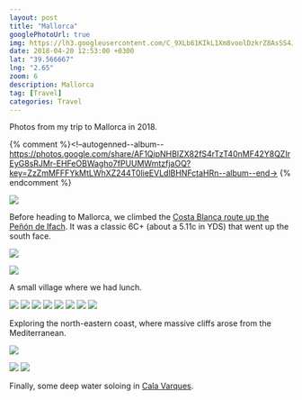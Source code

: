 ```yaml
---
layout: post
title: "Mallorca"
googlePhotoUrl: true
img: https://lh3.googleusercontent.com/C_9XLb61KIkL1Xm8voolDzkrZ8AsSS4Jw8w8co8zmuoTP85DBC8fAA51BRyfrS8RKr0adt1kLB5BoIMKwZSMsDZ9hLDSdBKoNwoJfWmz5hUNAMEBUvBF9pxx4KjpFzx7DGEWV1nKrw=w3824-h2549
date: 2018-04-20 12:53:00 +0300
lat: "39.566667"
lng: "2.65"
zoom: 6
description: Mallorca
tag: [Travel]
categories: Travel
---
```


Photos from my trip to Mallorca in 2018.

{% comment %}<!–autogenned--album--https://photos.google.com/share/AF1QipNHBIZX82fS4rTzT40nMF42Y8QZIrEyG8sRJMr-EHFeOBWagho7fPUUMWmtzfjaOQ?key=ZzZmMFFFYkMtLWhXZ244T0lieEVLdlBHNFctaHRn--album--end->
{% endcomment %}

<a data-fancybox="gallery" href="https://lh3.googleusercontent.com/kB0ycPv3RipnbPKcUEfmOiZykN93KLrh1Y-hX6Xlys48jofuoKMxTJEBuS0NNMapW171eArkcvyA2jX2vyWkXtQ2lplGAaOhvdS6VGWo3SQZ3tA8GNsoU9dYN_uCgAUm2hyTeBAvtw=w3888-h2592"><img src="https://lh3.googleusercontent.com/kB0ycPv3RipnbPKcUEfmOiZykN93KLrh1Y-hX6Xlys48jofuoKMxTJEBuS0NNMapW171eArkcvyA2jX2vyWkXtQ2lplGAaOhvdS6VGWo3SQZ3tA8GNsoU9dYN_uCgAUm2hyTeBAvtw=w400-h400"></a>

Before heading to Mallorca, we climbed the [ Costa Blanca route up the Peñón de Ifach](https://www.rockfax.com/databases/r.php?i=13882). It was a classic 6C+ (about a 5.11c in YDS) that went up the south face.


<a data-fancybox="gallery" href="https://lh3.googleusercontent.com/C_9XLb61KIkL1Xm8voolDzkrZ8AsSS4Jw8w8co8zmuoTP85DBC8fAA51BRyfrS8RKr0adt1kLB5BoIMKwZSMsDZ9hLDSdBKoNwoJfWmz5hUNAMEBUvBF9pxx4KjpFzx7DGEWV1nKrw=w3824-h2549"><img src="https://lh3.googleusercontent.com/C_9XLb61KIkL1Xm8voolDzkrZ8AsSS4Jw8w8co8zmuoTP85DBC8fAA51BRyfrS8RKr0adt1kLB5BoIMKwZSMsDZ9hLDSdBKoNwoJfWmz5hUNAMEBUvBF9pxx4KjpFzx7DGEWV1nKrw=w400-h400"></a>

<a data-fancybox="gallery" href="https://lh3.googleusercontent.com/Kx57FIitK8IMGFPts2SWefBuPiO1EabYXn56WDcCJKvDcEC6Mbt-2MkQeahfJ3fvDgQx9zyXFUu4eVAk6H6barybxjYCTULwuYePMkGxZqq8Uf6WUHtLr4R-UuGTDz2VDSnSi943_g=w3888-h2592"><img src="https://lh3.googleusercontent.com/Kx57FIitK8IMGFPts2SWefBuPiO1EabYXn56WDcCJKvDcEC6Mbt-2MkQeahfJ3fvDgQx9zyXFUu4eVAk6H6barybxjYCTULwuYePMkGxZqq8Uf6WUHtLr4R-UuGTDz2VDSnSi943_g=w400-h400"></a>

A small village where we had lunch.


<a data-fancybox="gallery" href="https://lh3.googleusercontent.com/XFdWnaHO_JBm4tOXIqGAD1-8inY95IsXBzl3HyUe5jPQzxaboUWzOuXcy3I64OyJ2pdB2Mg-vgb-nRIdKD2t8d1poG5WzfhzdHt4wU2itiRb3a2tV5GntwNKT0gpC4PsfBgMhFdaLA=w3888-h2592"><img src="https://lh3.googleusercontent.com/XFdWnaHO_JBm4tOXIqGAD1-8inY95IsXBzl3HyUe5jPQzxaboUWzOuXcy3I64OyJ2pdB2Mg-vgb-nRIdKD2t8d1poG5WzfhzdHt4wU2itiRb3a2tV5GntwNKT0gpC4PsfBgMhFdaLA=w200-h200"></a>
<a data-fancybox="gallery" href="https://lh3.googleusercontent.com/Qx9hTKN51UtdrhadijagRKCDEsVSKAiiiBpbz10KHskBnovd8R_TbLjHLii6qrnkgstLODIYBeKcBUFD9tPbFLVhgW68IowkIzTRRgzX8Z_M1hlkR9yHylrp2_yRVCwsAq-5B-DU6w=w3888-h2592"><img src="https://lh3.googleusercontent.com/Qx9hTKN51UtdrhadijagRKCDEsVSKAiiiBpbz10KHskBnovd8R_TbLjHLii6qrnkgstLODIYBeKcBUFD9tPbFLVhgW68IowkIzTRRgzX8Z_M1hlkR9yHylrp2_yRVCwsAq-5B-DU6w=w200-h200"></a>
<a data-fancybox="gallery" href="https://lh3.googleusercontent.com/l-DFmBNTWYVfaeQlCJbNh-JdDdMYYRojK8Eu8lW6XajnXtj9IcPM5JBjbaKR0PXyOe_xz7m2VAdPJs1rRyMacZjnU0BkRCVhR2T_aFkJYmwKTaQ9S-u7PvIdKi-N5uyTtdKOkhNPAw=w3888-h2592"><img src="https://lh3.googleusercontent.com/l-DFmBNTWYVfaeQlCJbNh-JdDdMYYRojK8Eu8lW6XajnXtj9IcPM5JBjbaKR0PXyOe_xz7m2VAdPJs1rRyMacZjnU0BkRCVhR2T_aFkJYmwKTaQ9S-u7PvIdKi-N5uyTtdKOkhNPAw=w200-h200"></a>
<a data-fancybox="gallery" href="https://lh3.googleusercontent.com/GioolKwRsEcGqcTzSkeQyM8enQdDTqcsj7UgZfuAZS9W_NTEhLughy-3D64XFSGEXqCscEiNhJHrlNqkb7p3Jd5iedXmmORemYKq3VmC6zztr3KMnO--vAQBGR-vXzg03JMBocCtAA=w3888-h2592"><img src="https://lh3.googleusercontent.com/GioolKwRsEcGqcTzSkeQyM8enQdDTqcsj7UgZfuAZS9W_NTEhLughy-3D64XFSGEXqCscEiNhJHrlNqkb7p3Jd5iedXmmORemYKq3VmC6zztr3KMnO--vAQBGR-vXzg03JMBocCtAA=w200-h200"></a>
<a data-fancybox="gallery" href="https://lh3.googleusercontent.com/wQSnNYEXRcOoELdinLeQGVXCxyPzyHtkBeFnYQN2YjfjdLTdDAJlqFTSjM1FDZoTgtKReNp9Z2Li7hIModsyD5ZwJZfNIaGe5ctAEf0TlXuOyDPETdWx6Db1CUhMEY4VImgYuii0Ug=w2592-h3888"><img src="https://lh3.googleusercontent.com/wQSnNYEXRcOoELdinLeQGVXCxyPzyHtkBeFnYQN2YjfjdLTdDAJlqFTSjM1FDZoTgtKReNp9Z2Li7hIModsyD5ZwJZfNIaGe5ctAEf0TlXuOyDPETdWx6Db1CUhMEY4VImgYuii0Ug=w200-h200"></a>
<a data-fancybox="gallery" href="https://lh3.googleusercontent.com/KiN8xewf4uiDs75H06yDAMNHCdfaABOFHyQcX045jQrKXCcMfUiNYKBsfgcsVVNGqLLphcMMnGIdWr6hdy8ho_HnN8e7UgfMRxpNSGZYpmPqdTU0B-rastZuXFE17KOCjJapZiduMg=w3888-h2592"><img src="https://lh3.googleusercontent.com/KiN8xewf4uiDs75H06yDAMNHCdfaABOFHyQcX045jQrKXCcMfUiNYKBsfgcsVVNGqLLphcMMnGIdWr6hdy8ho_HnN8e7UgfMRxpNSGZYpmPqdTU0B-rastZuXFE17KOCjJapZiduMg=w200-h200"></a>
<a data-fancybox="gallery" href="https://lh3.googleusercontent.com/Rk6-6i1zuGpw_di5YLKuIXC9HUP8HxXYlldugcacY0ZOpfAy-17CuNJGl629D_ZTbjZXLuMATWmPSrmdw9roLbIvHSxWEyINSG2-5lnNyhrw-3rYnel0W3skL8lkjmszzH3-XeOe9Q=w2219-h3544"><img src="https://lh3.googleusercontent.com/Rk6-6i1zuGpw_di5YLKuIXC9HUP8HxXYlldugcacY0ZOpfAy-17CuNJGl629D_ZTbjZXLuMATWmPSrmdw9roLbIvHSxWEyINSG2-5lnNyhrw-3rYnel0W3skL8lkjmszzH3-XeOe9Q=w200-h200"></a>
<a data-fancybox="gallery" href="https://lh3.googleusercontent.com/x6vcnzfsYk0Td9-eBcZU4YV8XUo_vg9UpS5-uqJOL8ZBqENh0KHHunjBNtZX43-Qd-Ck8MkK9tV55MMIzko3VMgDMjHyy6pj02Tnn9tHg8YNfcs8Ez0nHV3PlewtqdhFZx5g_cSXuw=w2592-h3888"><img src="https://lh3.googleusercontent.com/x6vcnzfsYk0Td9-eBcZU4YV8XUo_vg9UpS5-uqJOL8ZBqENh0KHHunjBNtZX43-Qd-Ck8MkK9tV55MMIzko3VMgDMjHyy6pj02Tnn9tHg8YNfcs8Ez0nHV3PlewtqdhFZx5g_cSXuw=w200-h200"></a>

Exploring the north-eastern coast, where massive cliffs arose from the Mediterranean.

<a data-fancybox="gallery" href="https://lh3.googleusercontent.com/grXKW6jlwF7xApHaB871ybMLjZfKzgnWjlFK5LI1heB2tUQrtQ5gw_XoYQChznhdW_y2JSmbbpxZ4lgKNP5Z2tDnZF4piDokCnRky3f7mAOUU7tK_YRJAc_KJAL7Fxg40ArgNAaIPQ=w3024-h4032"><img src="https://lh3.googleusercontent.com/grXKW6jlwF7xApHaB871ybMLjZfKzgnWjlFK5LI1heB2tUQrtQ5gw_XoYQChznhdW_y2JSmbbpxZ4lgKNP5Z2tDnZF4piDokCnRky3f7mAOUU7tK_YRJAc_KJAL7Fxg40ArgNAaIPQ=w200-h200"></a>

<a data-fancybox="gallery" href="https://lh3.googleusercontent.com/kVwoy7fcANSPCBK2CO36I0Qiz8O9LxVZdCq3DugDoa-JeoCbtaW16aH60YX59oL2UKThZ5Zq19O6HZDuENSfMxSFhklucX9nZPOQw-Y6FLmSWBvZSSeMuqZVQTJi2JNLBgSfdXa-xQ=w3024-h4032"><img src="https://lh3.googleusercontent.com/kVwoy7fcANSPCBK2CO36I0Qiz8O9LxVZdCq3DugDoa-JeoCbtaW16aH60YX59oL2UKThZ5Zq19O6HZDuENSfMxSFhklucX9nZPOQw-Y6FLmSWBvZSSeMuqZVQTJi2JNLBgSfdXa-xQ=w200-h200"></a>
<a data-fancybox="gallery" href="https://lh3.googleusercontent.com/NsjEPGYU0VPnwhWz-zwFjSEme3xSxyf3z4eDxv64yesdqxsY_-XnMpqs5COQepj8-Eg4tEQHIvgqcFUxsLK5S6PGJKUT90AbbC9Fyf1x6RRSgVwUzYygRZcipDgCp6OX8B6SPesJYQ=w4032-h3024"><img src="https://lh3.googleusercontent.com/NsjEPGYU0VPnwhWz-zwFjSEme3xSxyf3z4eDxv64yesdqxsY_-XnMpqs5COQepj8-Eg4tEQHIvgqcFUxsLK5S6PGJKUT90AbbC9Fyf1x6RRSgVwUzYygRZcipDgCp6OX8B6SPesJYQ=w200-h200"></a>

Finally, some deep water soloing in [Cala Varques](https://www.thecrag.com/climbing/spain/mallorca/area/123205926).

